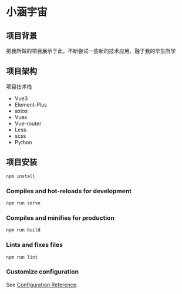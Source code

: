 # 小涵宇宙

## 项目背景
把我所做的项目展示于此，不断尝试一些新的技术应用，融于我的毕生所学

## 项目架构

项目技术栈

- Vue3
- Element-Plus
- axios
- Vuex
- Vue-router
- Less
- scss
- Python

## 项目安装
```
npm install
```

### Compiles and hot-reloads for development
```
npm run serve
```

### Compiles and minifies for production
```
npm run build
```

### Lints and fixes files
```
npm run lint
```

### Customize configuration
See [Configuration Reference](https://cli.vuejs.org/config/).
